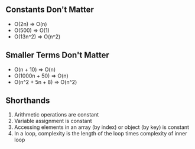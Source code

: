 ## Constants Don't Matter

* O(2n) => O(n)
* O(500) => O(1)
* O(13n^2) => O(n^2)


## Smaller Terms Don't Matter 
* O(n + 10) => O(n)
* O(1000n + 50) => O(n)
* O(n^2 + 5n + 8) => O(n^2)

## Shorthands
1. Arithmetic operations are constant
2. Variable assignment is constant
3. Accessing elements in an array (by index) or object (by key) is constant
4. In a loop, complexity is the length of the loop times complexity of inner loop

